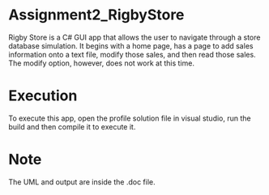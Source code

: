 # Assignment2_RigbyStore
Rigby Store is a C# GUI app that allows the user to navigate through a store database simulation. It begins with a home page, has a page to add sales information onto a text file, modify those sales, and then read those sales. The modify option, however, does not work at this time.

# Execution
To execute this app, open the profile solution file in visual studio, run the build and then compile it to execute it.

# Note
The UML and output are inside the .doc file. 
